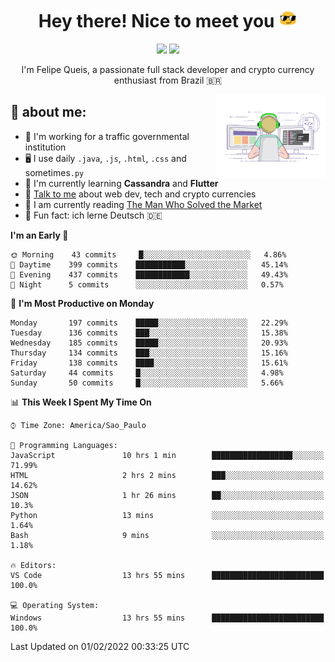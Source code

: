 
<h1 align="center">Hey there! Nice to meet you <img src="assets/sunglasses.gif" width="30"/></h1>

<p align="center">
  <a href="https://www.linkedin.com/in/fqueis"><img src="https://img.shields.io/badge/-LinkedIn-blue?style=flat&logo=Linkedin&logoColor=white" /></a>
  <a href="mailto:fqueis@gmail.com"><img src="https://img.shields.io/badge/-Gmail-c14438?style=flat&logo=Gmail&logoColor=white" /></a>
</p>

<p align="center">I'm Felipe Queis, a passionate full stack developer and crypto currency enthusiast from Brazil 🇧🇷</p>

<img width="35%" align="right" alt="fqueis" src="assets/profile.gif" /></p>

## 🤵 about me:

- 🏢 I'm working for a traffic governmental institution
- 🖥️ I use daily `.java`, `.js`, `.html`, `.css` and sometimes`.py`
- 🌱 I'm currently learning **Cassandra** and **Flutter**
- 💬 [Talk to me](https://github.com/fqueis/fqueis/discussions) about web dev, tech and crypto currencies
- 📖 I am currently reading [The Man Who Solved the Market](https://amzn.com/073521798X)
- 💭 Fun fact: ich lerne Deutsch 🇩🇪

<!--START_SECTION:waka-->
**I'm an Early 🐤** 

```text
🌞 Morning    43 commits     █░░░░░░░░░░░░░░░░░░░░░░░░   4.86% 
🌆 Daytime    399 commits    ███████████░░░░░░░░░░░░░░   45.14% 
🌃 Evening    437 commits    ████████████░░░░░░░░░░░░░   49.43% 
🌙 Night      5 commits      ░░░░░░░░░░░░░░░░░░░░░░░░░   0.57%

```
📅 **I'm Most Productive on Monday** 

```text
Monday       197 commits    █████░░░░░░░░░░░░░░░░░░░░   22.29% 
Tuesday      136 commits    ███░░░░░░░░░░░░░░░░░░░░░░   15.38% 
Wednesday    185 commits    █████░░░░░░░░░░░░░░░░░░░░   20.93% 
Thursday     134 commits    ███░░░░░░░░░░░░░░░░░░░░░░   15.16% 
Friday       138 commits    ████░░░░░░░░░░░░░░░░░░░░░   15.61% 
Saturday     44 commits     █░░░░░░░░░░░░░░░░░░░░░░░░   4.98% 
Sunday       50 commits     █░░░░░░░░░░░░░░░░░░░░░░░░   5.66%

```


📊 **This Week I Spent My Time On** 

```text
⌚︎ Time Zone: America/Sao_Paulo

💬 Programming Languages: 
JavaScript               10 hrs 1 min        ██████████████████░░░░░░░   71.99% 
HTML                     2 hrs 2 mins        ███░░░░░░░░░░░░░░░░░░░░░░   14.62% 
JSON                     1 hr 26 mins        ██░░░░░░░░░░░░░░░░░░░░░░░   10.3% 
Python                   13 mins             ░░░░░░░░░░░░░░░░░░░░░░░░░   1.64% 
Bash                     9 mins              ░░░░░░░░░░░░░░░░░░░░░░░░░   1.18%

🔥 Editors: 
VS Code                  13 hrs 55 mins      █████████████████████████   100.0%

💻 Operating System: 
Windows                  13 hrs 55 mins      █████████████████████████   100.0%

```


 Last Updated on 01/02/2022 00:33:25 UTC
<!--END_SECTION:waka-->
